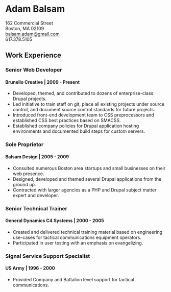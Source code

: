 # Adam Balsam

162 Commercial Street  
Boston, MA 02109  
balsam.adam@gmail.com  
617.378.5105

## Work Experience

### Senior Web Developer
#### Brunello Creative | 2009 - Present

* Developed, themed, and contributed to dozens of enterprise-class Drupal
  projects.
* Led initiative to train staff on git, place all existing projects under
  source control, and document source control standards for future projects.
* Introduced front-end development team to CSS preprocessors and established
  CSS best practices based on SMACSS.
* Established company policies for Drupal application hosting environments
  and documented build steps for custom servers.

### Sole Proprietor
#### Balsam Design | 2005 - 2009

* Consulted numerous Boston area startups and small businesses on their web
  presence.
* Designed, developed and themed several Drupal applications from the ground
  up.
* Contracted with larger agencies as a PHP and Drupal subject matter expert and
  developer.

### Senior Technical Trainer
#### General Dynamics C4 Systems | 2000 - 2005

* Created and delivered technical training material based on engineering
  use-cases for tactical communications equipment operators.
* Participated in user testing with an emphasis on evangelizing.

### Signal Service Support Specialist
#### US Army | 1996 - 2000

* Provided Company and Battalion level support for tactical communications.

